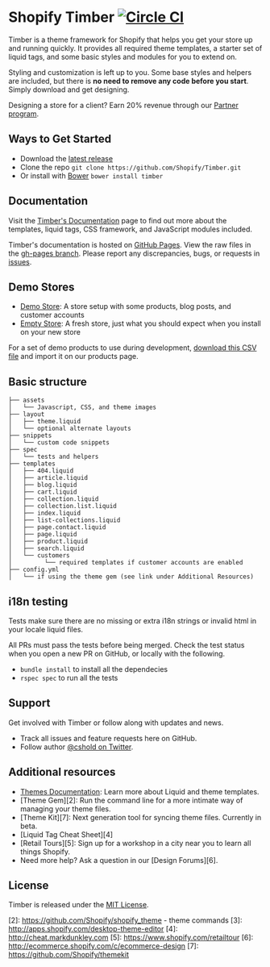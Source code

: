 Shopify Timber [![Circle CI](https://circleci.com/gh/Shopify/Timber.svg?style=svg)](https://circleci.com/gh/Shopify/Timber)
=====================

Timber is a theme framework for Shopify that helps you get your store up and running quickly. It provides all required theme templates, a starter set of liquid tags, and some basic styles and modules for you to extend on.

Styling and customization is left up to you. Some base styles and helpers are included, but there is **no need to remove any code before you start**. Simply download and get designing.

Designing a store for a client? Earn 20% revenue through our <a href="http://www.shopify.com/partners">Partner program<a/>.

Ways to Get Started
---------------------
- Download the [latest release](https://github.com/Shopify/Timber/releases)
- Clone the repo `git clone https://github.com/Shopify/Timber.git`
- Or install with [Bower](http://bower.io/) `bower install timber`

Documentation
---------------------
Visit the [Timber's Documentation](http://shopify.com/timber) page to find out more about the templates, liquid tags, CSS framework, and JavaScript modules included.

Timber's documentation is hosted on [GitHub Pages](http://pages.github.com/). View the raw files in the [gh-pages branch](https://github.com/Shopify/Timber/tree/gh-pages). Please report any discrepancies, bugs, or requests in [issues](https://github.com/Shopify/Timber/issues).

Demo Stores
---------------------
- [Demo Store](https://timber-demo.myshopify.com/): A store setup with some products, blog posts, and customer accounts
- [Empty Store](https://timber-demo-empty.myshopify.com/): A fresh store, just what you should expect when you install on your new store

For a set of demo products to use during development, [download this CSV file](http://www.tetchi.ca/wp-content/uploads/2013/04/products1.csv) and import it on our products page.

Basic structure
---------------
```
├── assets
│   └── Javascript, CSS, and theme images
├── layout
│   ├── theme.liquid
│   └── optional alternate layouts
├── snippets
│   └── custom code snippets
├── spec
│   └── tests and helpers
├── templates
│   ├── 404.liquid
│   ├── article.liquid
│   ├── blog.liquid
│   ├── cart.liquid
│   ├── collection.liquid
│   ├── collection.list.liquid
│   ├── index.liquid
│   ├── list-collections.liquid
│   ├── page.contact.liquid
│   ├── page.liquid
│   ├── product.liquid
│   ├── search.liquid
│   └── customers
│         └── required templates if customer accounts are enabled
├── config.yml
│   └── if using the theme gem (see link under Additional Resources)
```
i18n testing
---------------------
Tests make sure there are no missing or extra i18n strings or invalid html in your locale liquid files.

All PRs must pass the tests before being merged. Check the test status when you open a new PR on GitHub, or locally with the following.

- `bundle install` to install all the dependecies
- `rspec spec` to run all the tests

Support
---------------------
Get involved with Timber or follow along with updates and news.

- Track all issues and feature requests here on GitHub.
- Follow author [@cshold on Twitter](http://twitter.com/cshold).

Additional resources
---------------------
- [Themes Documentation][1]: Learn more about Liquid and theme templates.
- [Theme Gem][2]: Run the command line for a more intimate way of managing your theme files.
- [Theme Kit][7]: Next generation tool for syncing theme files. Currently in beta.
- [Liquid Tag Cheat Sheet][4]
- [Retail Tours][5]: Sign up for a workshop in a city near you to learn all things Shopify.
- Need more help? Ask a question in our [Design Forums][6].

License
---------------------
Timber is released under the [MIT License](LICENSE).

[1]: http://docs.shopify.com/themes
[2]: https://github.com/Shopify/shopify_theme - theme commands
[3]: http://apps.shopify.com/desktop-theme-editor
[4]: http://cheat.markdunkley.com
[5]: https://www.shopify.com/retailtour
[6]: http://ecommerce.shopify.com/c/ecommerce-design
[7]: https://github.com/Shopify/themekit

